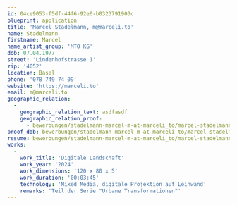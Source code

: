 ```yaml
---
id: 04ce9053-f5df-44f6-92e0-b0323791903c
blueprint: application
title: 'Marcel Stadelmann, m@marceli.to'
name: Stadelmann
firstname: Marcel
name_artist_group: 'MTO KG'
dob: 07.04.1977
street: 'Lindenhofstrasse 1'
zip: '4052'
location: Basel
phone: '078 749 74 09'
website: 'https://marceli.to'
email: m@marceli.to
geographic_relation:
  -
    geographic_relation_text: asdfasdf
    geographic_relation_proof:
      - bewerbungen/stadelmann-marcel-m-at-marceli_to/marcel-stadelmann-bernbezug-DgXw7Y8f.pdf
proof_dob: bewerbungen/stadelmann-marcel-m-at-marceli_to/marcel-stadelmann-alters_verifikation-Bio3fhoc.pdf
resume: bewerbungen/stadelmann-marcel-m-at-marceli_to/marcel-stadelmann-dossier-Mu8TLCTb.pdf
works:
  -
    work_title: 'Digitale Landschaft'
    work_year: '2024'
    work_dimensions: '120 x 80 x 5'
    work_duration: '00:03:45'
    technology: 'Mixed Media, digitale Projektion auf Leinwand'
    remarks: 'Teil der Serie "Urbane Transformationen"'
---
```

